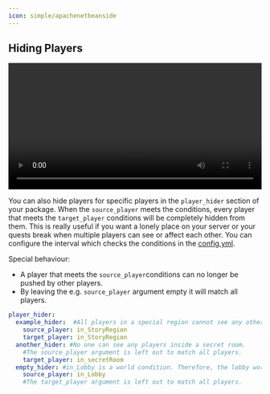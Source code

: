 ```yaml
---
icon: simple/apachenetbeanside
---
```


## Hiding Players

<video controls loop src="../../../_media/content/Documentation/Compatibility/PlayerHider.mp4" width="100%">
  Sorry, your browser doesn't support embedded videos.
</video>

You can also hide players for specific players in the `player_hider` section of your package. When the `source_player` meets the conditions,
every player that meets the `target_player` conditions will be completely hidden from them. 
This is really useful if you want a lonely place on your server 
or your quests break when multiple players can see or affect each other.
You can configure the interval which checks the conditions in the [config.yml](../../Configuration/Configuration.md#player-hider-interval).

Special behaviour:

* A player that meets the `source_player`conditions can no longer be pushed by other players.
* By leaving the e.g. `source_player` argument empty it will match all players.

```YAML
player_hider:
  example_hider:  #All players in a special region cannot see any other players in that region. If a player is outside the region, they can still see the `target_player`.
    source_player: in_StoryRegion
    target_player: in_StoryRegion
  another_hider: #No one can see any players inside a secret room.
    #The source_player argument is left out to match all players.    
    target_player: in_secretRoom
  empty_hider: #in_Lobby is a world condition. Therefore, the lobby world appears empty for everyone that is in it.
    source_player: in_Lobby
    #The target_player argument is left out to match all players.
```
